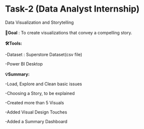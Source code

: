 # Task-2 (Data Analyst Internship)
Data Visualization and Storytelling<br><br>
**🎯Goal** : To create visualizations that convey a compelling story.<br><br>
**🛠️Tools:**

-Dataset : Superstore Dataset(csv file)

-Power BI Desktop<br><br>
**💡Summary:**

-Load, Explore and Clean basic issues

-Choosing a Story, to be explained

-Created more than 5 Visuals

-Added Visual Design Touches

-Added a Summary Dashboard









